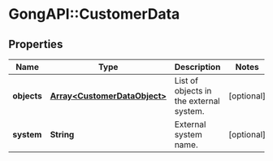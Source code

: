 # GongAPI::CustomerData

## Properties
Name | Type | Description | Notes
------------ | ------------- | ------------- | -------------
**objects** | [**Array&lt;CustomerDataObject&gt;**](CustomerDataObject.md) | List of objects in the external system. | [optional] 
**system** | **String** | External system name. | [optional] 

